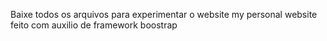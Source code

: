 Baixe todos os arquivos para experimentar o website 
my personal website
feito com auxilio de framework boostrap
